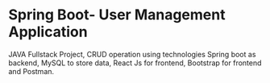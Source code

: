 # Spring Boot- User Management Application
JAVA Fullstack Project, 
CRUD operation using technologies Spring boot as backend, MySQL to store data, React Js for frontend, Bootstrap for frontend and Postman.
